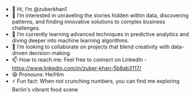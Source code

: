 - 👋 Hi, I’m @zuberkhan1
- 👀 I’m interested in unraveling the stories hidden within data, discovering patterns, and finding innovative solutions to complex business challenges.
- 🌱 I’m currently learning advanced techniques in predictive analytics and diving deeper into machine learning algorithms.
- 💞️ I’m looking to collaborate on projects that blend creativity with data-driven decision-making
- 📫 How to reach me: Feel free to connect on LinkedIn - https://www.linkedin.com/in/zuber-khan-5b8ab3117/
- 😄 Pronouns: He/Him
- ⚡ Fun fact: When not crunching numbers, you can find me exploring Berlin's vibrant food scene
<!---
zuberkhan1/zuberkhan1 is a ✨ special ✨ repository because its `README.md` (this file) appears on your GitHub profile.
You can click the Preview link to take a look at your changes.
--->
